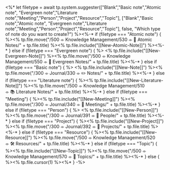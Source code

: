 <%* let filetype = await tp.system.suggester(["Blank","Basic note","Atomic note", "Evergreen note","Literature note","Meeting","Person","Project","Resource","Topic"], ["Blank","Basic note","Atomic note", "Evergreen note","Literature note","Meeting","Person","Project","Resource","Topic"], false, "Which type of note do you want to create?") %><%-* if (filetype === "Atomic note") { %><% tp.file.move("/500 ⌯ Knowledge Management/530 ⌯ 📝 Atomic Notes/" + tp.file.title) %><% tp.file.include("[[New-Atomic-Note]]") %><%-* } else if (filetype === "Evergreen note") { %> <% tp.file.include("[[New-Evergreen-Note]]") %><% tp.file.move("/500 ⌯ Knowledge Management/550 ⌯ 🌲 Evergreen Notes/" + tp.file.title) %><%-* } else if (filetype === "Basic note") { %> <% tp.file.include("[[New-Note]]") %><% tp.file.move("/300 ⌯ Journal/330 ⌯ ✏️ Notes/" + tp.file.title) %><%-* } else if (filetype === "Literature note") { %><% tp.file.include("[[New-Literature-Note]]") %><% tp.file.move("/500 ⌯ Knowledge Management/510 ⌯ 📚 Literature Notes/" + tp.file.title) %><%-* } else if (filetype === "Meeting") { %><% tp.file.include("[[New-Meeting]]") %><% tp.file.move("/300 ⌯ Journal/340 ⌯ 🔖 Meetings/" + tp.file.title) %><%-* } else if (filetype === "Person") { %> <% tp.file.include("[[New-Person]]") %><% tp.file.move("/300 ⌯ Journal/391 ⌯ 🕺 People/" + tp.file.title) %><%-* } else if (filetype === "Project") { %><% tp.file.include("[[New-Project]]") %><% tp.file.move("/300 ⌯ Journal/392 ⌯ 📨 Projects/" + tp.file.title) %><%-* } else if (filetype === "Resource") { %><% tp.file.include("[[New-Resource]]") %><% tp.file.move("/500 ⌯ Knowledge Management/520 ⌯ 🛠️ Resources/" + tp.file.title) %><%-* } else if (filetype === "Topic") { %><% tp.file.include("[[New-Topic]]") %><% tp.file.move("/500 ⌯ Knowledge Management/570 ⌯ 🧵 Topics/" + tp.file.title) %><%-* } else { %><% tp.file.cursor(1) %><%* } -%>